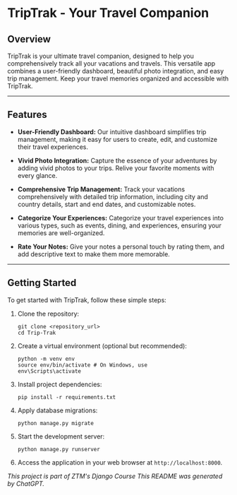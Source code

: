 # TripTrak - Your Travel Companion

## Overview

TripTrak is your ultimate travel companion, designed to help you comprehensively track all your vacations and travels. This versatile app combines a user-friendly dashboard, beautiful photo integration, and easy trip management. Keep your travel memories organized and accessible with TripTrak.

---

## Features

- **User-Friendly Dashboard:** Our intuitive dashboard simplifies trip management, making it easy for users to create, edit, and customize their travel experiences.

- **Vivid Photo Integration:** Capture the essence of your adventures by adding vivid photos to your trips. Relive your favorite moments with every glance.

- **Comprehensive Trip Management:** Track your vacations comprehensively with detailed trip information, including city and country details, start and end dates, and customizable notes.

- **Categorize Your Experiences:** Categorize your travel experiences into various types, such as events, dining, and experiences, ensuring your memories are well-organized.

- **Rate Your Notes:** Give your notes a personal touch by rating them, and add descriptive text to make them more memorable.

---

## Getting Started

To get started with TripTrak, follow these simple steps:
1. Clone the repository:   
    
   ```shell
   git clone <repository_url>
   cd Trip-Trak
   ```  

2. Create a virtual environment (optional but recommended):  
     
   ```shell
   python -m venv env
   source env/bin/activate # On Windows, use  
   env\Scripts\activate
   ```  

3. Install project dependencies:  
    
   ```shell
   pip install -r requirements.txt
   ```  

4. Apply database migrations:
     
   ```shell
   python manage.py migrate
   ```  

5. Start the development server:
        
   ```shell
   python manage.py runserver
   ```  

6. Access the application in your web browser at `http://localhost:8000`.

*This project is part of ZTM's Django Course*
*This README was generated by ChatGPT.*
